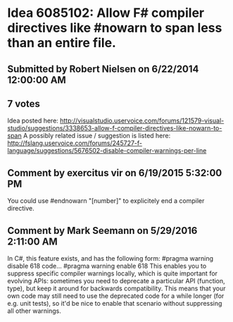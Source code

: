 # Idea 6085102: Allow F# compiler directives like #nowarn to span less than an entire file. #

## Submitted by Robert Nielsen on 6/22/2014 12:00:00 AM

## 7 votes

Idea posted here:
http://visualstudio.uservoice.com/forums/121579-visual-studio/suggestions/3338653-allow-f-compiler-directives-like-nowarn-to-span
A possibly related issue / suggestion is listed here:
http://fslang.uservoice.com/forums/245727-f-language/suggestions/5676502-disable-compiler-warnings-per-line




## Comment by exercitus vir on 6/19/2015 5:32:00 PM

You could use #endnowarn "[number]" to explicitely end a compiler directive.

## Comment by Mark Seemann on 5/29/2016 2:11:00 AM

In C#, this feature exists, and has the following form:
#pragma warning disable 618
code...
#pragma warning enable 618
This enables you to suppress specific compiler warnings locally, which is quite important for evolving APIs: sometimes you need to deprecate a particular API (function, type), but keep it around for backwards compatibility. This means that your own code may still need to use the deprecated code for a while longer (for e.g. unit tests), so it'd be nice to enable that scenario without suppressing all other warnings.

